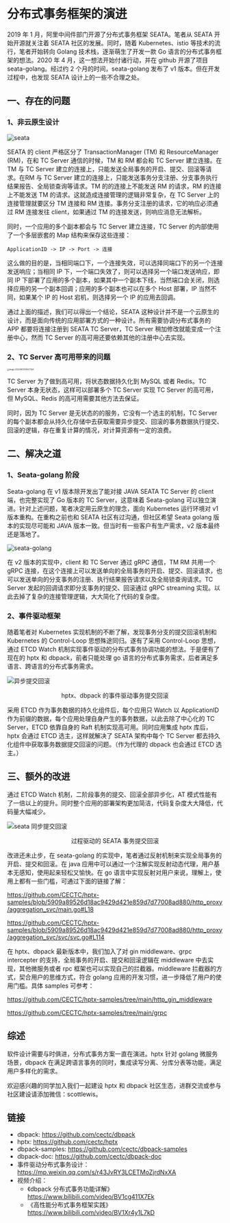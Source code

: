 # 分布式事务框架的演进

2019 年 1 月，阿里中间件部门开源了分布式事务框架 SEATA。笔者从 SEATA 开始开源就关注着 SEATA 社区的发展。同时，随着 Kubernetes、istio 等技术的流行，笔者开始转向 Golang 技术栈，逐渐萌生了开发一款 Go 语言的分布式事务框架的想法。2020 年 4 月，这一想法开始付诸行动，并在 github 开源了项目 seata-golang。经过约 2 个月的时间，seata-golang 发布了 v1 版本。但在开发过程中，也发现 SEATA 设计上的一些不合理之处。

## 一、存在的问题

### 1、非云原生设计

![seata](../images/seata.jpg)

SEATA 的 client 严格区分了 TransactionManager (TM) 和 ResourceManager (RM)，在和 TC Server 通信的时候，TM 和 RM 都会和 TC Server 建立连接。在 TM 与 TC Server 建立的连接上，只能发送全局事务的开启、提交、回滚等请求。在RM 与 TC Server 建立的连接上，只能发送事务分支注册、分支事务执行结果报告、全局锁查询等请求。TM 的的连接上不能发送 RM 的请求，RM 的连接上不能发送 TM 的请求。这就造成连接管理的逻辑非常复杂，在 TC Server 上的连接管理就要区分 TM 连接和 RM 连接。事务分支注册的请求，它的响应必须通过 RM 连接发往 client，如果通过 TM 的连接发送，则响应消息无法解析。

同时，一个应用的多个副本都会与 TC Server 建立连接，TC Server 的内部使用了一个多层嵌套的 Map 结构来保存这些连接：

```
ApplicationID -> IP -> Port -> 连接
```

这么做的目的是，当相同端口下，一个连接失效，可以选择同端口下的另一个连接发送响应；当相同 IP 下，一个端口失效了，则可以选择另一个端口发送响应，即同 IP 下部署了应用的多个副本，如果其中一个副本下线，当然端口会关闭，则选择应用的另一个副本回调；应用的多个副本也可以在多个 Host 部署，IP 当然不同，如果某个 IP 的 Host 宕机，则选择另一个 IP 的应用去回调。

通过上面的描述，我们可以得出一个结论，SEATA 这种设计并不是一个云原生的设计，而是面向传统的应用部署方式的一种设计。所有需要协调分布式事务的 APP 都要将连接注册到 SEATA TC Server，TC Server 稍加修改就能变成一个注册中心，然而 TC Server 的高可用还要依赖其他的注册中心去实现。

### 2、TC Server 高可用带来的问题

<img src="../images/image-20220803100437384.png" alt="image-20220803100437384" style="zoom:30%;" />

TC Server 为了做到高可用，将状态数据持久化到 MySQL 或者 Redis。TC Server 本身无状态，这样可以部署多个 TC Server 实现 TC Server 的高可用，但 MySQL、Redis 的高可用需要其他方法去保证。

同时，因为 TC Server 是无状态的的服务，它没有一个选主的机制，TC Server 的每个副本都会从持久化存储中去获取需要异步提交、回滚的事务数据执行提交、回滚的逻辑，存在重复计算的情况，对计算资源有一定的浪费。

## 二、解决之道

### 1、Seata-golang 阶段

Seata-golang 在 v1 版本除开发出了能对接 JAVA SEATA TC Server 的 client 端，也完整实现了 Go 版本的 TC Server，这意味着 Seata-golang 可以独立演进。针对上述问题，笔者决定用云原生的理念，面向 Kubernetes 运行环境对 v1 版本重构。在重构之前也和 SEATA 社区有过沟通，但社区希望 Seata golang 版本的实现尽可能和 JAVA 版本一致。但当时有一些客户有生产需求，v2 版本最终还是落地了。

![seata-golang](../images/seata-golang.png)

在 v2 版本的实现中，client 和 TC Server 通过 gRPC 通信，TM RM 共用一个 gRPC 连接，在这个连接上可以发送单向的全局事务的开启、提交、回滚请求，也可以发送单向的分支事务的注册、执行结果报告请求以及全局锁查询请求。TC Server 发起的回调请求即分支事务的提交、回滚通过 gRPC streaming 实现。以此去掉了复杂的连接管理逻辑，大大简化了代码的复杂度。

### 2、事件驱动框架

随着笔者对 Kubernetes 实现机制的不断了解，发现事务分支的提交回滚机制和 Kubernetes 的 Control-Loop 思想殊途同归。遂有了采用 Control-Loop 思想，通过 ETCD Watch 机制实现事件驱动的分布式事务协调功能的想法。于是便有了现在的 hptx 和 dbpack，前者只能处理 go 语言的分布式事务需求，后者满足多语言、跨语言的分布式事务需求。

![异步提交回滚](../images/eda-Page-3.drawio.png)

<center>hptx、dbpack 的事件驱动事务提交回滚</center>

采用 ETCD 作为事务数据的持久化组件后，每个应用只 Watch 以 ApplicationID 作为前缀的数据，每个应用处理自身产生的事务数据，以此去除了中心化的 TC Server，ETCD 依靠自身的 Raft 机制实现高可用。同时应用集成 hptx 库后，hptx 会通过 ETCD 选主，这样就解决了 SEATA 架构中每个 TC Server 都去持久化组件中获取事务数据提交回滚的问题。（作为代理的 dbpack 也会通过 ETCD 选主。）

## 三、额外的改进

通过 ETCD Watch 机制，二阶段事务的提交、回滚全部异步化，AT 模式性能有了一倍以上的提升。同时整个应用的部署架构更加简洁，代码复杂度大大降低，代码量大幅减少。

![seata 同步提交回滚](../images/eda-Page-2.drawio.png)

<center>过程驱动的 SEATA 事务提交回滚</center>

改进还未止步，在 seata-golang 的实现中，笔者通过反射机制来实现全局事务的开启、提交和回滚。在 java 应用中可以通过一个注解实现反射动态代理，用户基本无感知，使用起来轻松又愉快。在 go 语言中实现反射对用户来说，理解上，使用上都有一些门槛，可通过下面的链接了解：

https://github.com/CECTC/hptx-samples/blob/5909a89526d18ac9429d421e859d7d77008ad880/http_proxy/aggregation_svc/main.go#L18

https://github.com/CECTC/hptx-samples/blob/5909a89526d18ac9429d421e859d7d77008ad880/http_proxy/aggregation_svc/svc/svc.go#L114

在 hptx、dbpack 最新版本中，我们加入了对 gin middleware、grpc intercepter 的支持，全局事务的开启、提交和回滚逻辑在 middleware 中去实现，其他微服务或者 rpc 框架也可以实现自己的拦截器。middleware 拦截器的方式，契合用户的思维方式，符合 golang 应用的开发习惯，进一步降低了用户的使用门槛。具体 samples 可参考：

https://github.com/CECTC/hptx-samples/tree/main/http_gin_middleware

https://github.com/CECTC/hptx-samples/tree/main/grpc

## 综述

软件设计需要与时俱进，分布式事务方案一直在演进。hptx 针对 golang 微服务场景，dbpack 在满足跨语言事务的同时，集成读写分离、分库分表等功能，满足用户多样化的需求。

欢迎感兴趣的同学加入我们一起建设 hptx 和 dbpack 社区生态，进群交流或参与社区建设请添加微信：scottlewis。

## 链接

- dbpack: https://github.com/cectc/dbpack
- hptx: https://github.com/cectc/hptx
- dbpack-samples: https://github.com/cectc/dbpack-samples
- dbpack-doc: https://github.com/cectc/dbpack-doc
- 事件驱动分布式事务设计：https://mp.weixin.qq.com/s/r43JvRY3LCETMoZjrdNxXA
- 视频介绍：
  - 《dbpack 分布式事务功能详解》 https://www.bilibili.com/video/BV1cg411X7Ek
  - 《高性能分布式事务框架实践》https://www.bilibili.com/video/BV1Xr4y1L7kD